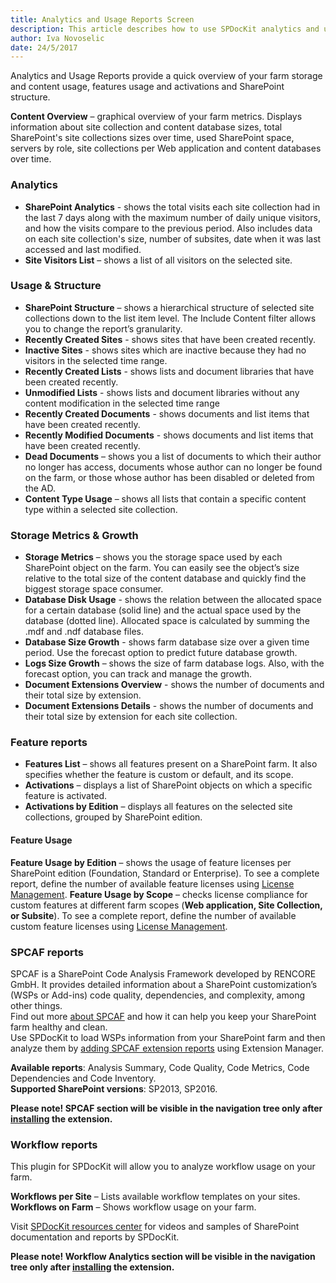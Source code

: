 ```yaml
---
title: Analytics and Usage Reports Screen
description: This article describes how to use SPDocKit analytics and usage section to quickly get an overview of your farm storage and content usage, features usage and activations and SharePoint structure.
author: Iva Novoselic
date: 24/5/2017
---
```


Analytics and Usage Reports provide a quick overview of your farm storage and content usage, features usage and activations and SharePoint structure.

__Content Overview__ – graphical overview of your farm metrics. Displays information about site collection and content database sizes, total SharePoint's site collections sizes over time, used SharePoint space, servers by role, site collections per Web application and content databases over time.  

### Analytics
* __SharePoint Analytics__ - shows the total visits each site collection had in the last 7 days along with the maximum number of daily unique visitors, and how the visits compare to the previous period. Also includes data on each site collection's size, number of subsites, date when it was last accessed and last modified. 
* __Site Visitors List__ – shows a list of all visitors on the selected site. 

###  Usage & Structure
* __SharePoint Structure__ – shows a hierarchical structure of selected site collections down to the list item level. The Include Content filter allows you to change the report’s granularity.
* __Recently Created Sites__ - shows sites that have been created recently.
* __Inactive Sites__ - shows sites which are inactive because they had no visitors in the selected time range.
* __Recently Created Lists__ - shows lists and document libraries that have been created recently.
* __Unmodified Lists__ - shows lists and document libraries without any content modification in the selected time range
* __Recently Created Documents__ - shows documents and list items that have been created recently.
* __Recently Modified Documents__ - shows documents and list items that have been created recently.
* __Dead Documents__ – shows you a list of documents to which their author no longer has access, documents whose author can no longer be found on the farm, or those whose author has been disabled or deleted from the AD.  
* __Content Type Usage__ – shows all lists that contain a specific content type within a selected site collection.  
 
### Storage Metrics & Growth
* __Storage Metrics__ – shows you the storage space used by each SharePoint object on the farm. You can easily see the object’s size relative to the total size of the content database and quickly find the biggest storage space consumer. 
* __Database Disk Usage__ - shows the relation between the allocated space for a certain database (solid line) and the actual space used by the database (dotted line). Allocated space is calculated by summing the .mdf and .ndf database files.
* __Database Size Growth__ - shows farm database size over a given time period. Use the forecast option to predict future database growth.
* __Logs Size Growth__ – shows the size of farm database logs. Also, with the forecast option, you can track and manage the growth.
* __Document Extensions Overview__ - shows the number of documents and their total size by extension.
* __Document Extensions Details__ - shows the number of documents and their total size by extension for each site collection. 
  
### Feature reports
* __Features List__ – shows all features present on a SharePoint farm. It also specifies whether the feature is custom or default, and its scope. 
* __Activations__ – displays a list of SharePoint objects on which a specific feature is activated.
* __Activations by Edition__ – displays all features on the selected site collections, grouped by SharePoint edition.  
#### Feature Usage
__Feature Usage by Edition__ – shows the usage of feature licenses per SharePoint edition (Foundation, Standard or Enterprise). To see a complete report, define the number of available feature licenses using [License Management](#internal/configure-and-extend-spdockit/license-management).
__Feature Usage by Scope__ – checks license compliance for custom features at different farm scopes (__Web application, Site Collection, or Subsite__). To see a complete report, define the number of available custom feature licenses using [License Management](#internal/configure-and-extend-spdockit/license-management).

### SPCAF reports
SPCAF is a SharePoint Code Analysis Framework developed by RENCORE GmbH. It provides detailed information about a SharePoint customization’s (WSPs or Add-ins) code quality, dependencies, and complexity, among other things.  
Find out more [about SPCAF](https://www.spcaf.com/) and how it can help you keep your SharePoint farm healthy and clean.       
Use SPDocKit to load WSPs information from your SharePoint farm and then analyze them by [adding SPCAF extension reports](#internal/configure-and-extend-spdockit/extend-spdockit/install-spdockit-extensions) using Extension Manager. 

__Available reports__: Analysis Summary, Code Quality, Code Metrics, Code Dependencies and Code Inventory.  
__Supported SharePoint versions__: SP2013, SP2016.  

__Please note! SPCAF section will be visible in the navigation tree only after [installing](#internal/configure-and-extend-spdockit/extend-spdockit/install-spdockit-extensions/) the extension.__


### Workflow reports
This plugin for SPDocKit will allow you to analyze workflow usage on your farm.

__Workflows per Site__ – Lists available workflow templates on your sites.  
__Workflows on Farm__ – Shows workflow usage on your farm.

Visit [SPDocKit resources center](https://www.spdockit.com/resources/reports) for videos and samples of SharePoint documentation and reports by SPDocKit.

__Please note! Workflow Analytics section will be visible in the navigation tree only after [installing](#internal/configure-and-extend-spdockit/extend-spdockit/install-spdockit-extensions/) the extension.__
